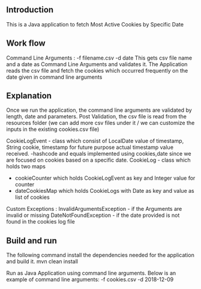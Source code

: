 ## Introduction
This is a Java application to fetch Most Active Cookies by Specific Date

## Work flow
Command Line Arguments : -f filename.csv -d date
This gets csv file name and a date as Command Line Arguments and validates it.
The Application reads the csv file and fetch the cookies which occurred frequently on the date given in command line arguments

## Explanation
Once we run the application, the command line arguments are validated by length, date and parameters.
Post Validation, the csv file is read from the resources folder (we can add more csv files under it / we can customize the inputs in the existing cookies.csv file)

CookieLogEvent - class which consist of LocalDate value of timestamp, String cookie, timestamp for future purpose actual timestamp value received.
-hashcode and equals implemented using cookies,date since we are focused on cookies based on a specific date. 
CookieLog - class which holds two maps 
- cookieCounter which holds CookieLogEvent as key and Integer value for counter
- dateCookiesMap which holds CookieLogs with Date as key and value as list of cookies

Custom Exceptions :
InvalidArgumentsException - if the Arguments are invalid or missing
DateNotFoundException - if the date provided is not found in the cookies log file

## Build and run
The following command install the dependencies needed for the application and build it.
mvn clean install

Run as Java Application using command line arguments. Below is an example of command line arguments:
-f cookies.csv -d 2018-12-09




